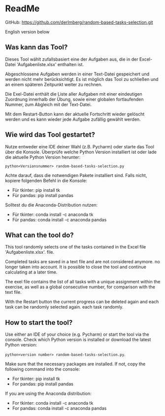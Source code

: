# ReadMe
GitHub: https://github.com/derImberg/random-based-tasks-selection.git

English version below
## Was kann das Tool?
Dieses Tool wählt zufallsbasiert eine der Aufgaben aus, die in der Excel-Datei 'Aufgabenliste.xlsx'
enthalten ist.

Abgeschlossene Aufgaben werden in einer Text-Datei gespeichert und werden 
nicht mehr berücksichtigt. Es ist möglich das Tool zu schließen
und an einem späteren Zeitpunkt weiter zu rechnen. 

Die Exel-Datei enthält die Liste aller Aufgaben mit einer eindeutigen Zuordnung innerhalb der Übung, 
sowie einer globalen fortlaufenden Nummer, zum Abgleich mit der Text-Datei.

Mit dem Restart-Button kann der aktuelle Fortschritt wieder gelöscht werden und es kann wieder
jede Aufgabe zufällig gewählt werden.

## Wie wird das Tool gestartet?

Nutze entweder eine IDE deiner Wahl (z.B. Pycharm) oder starte das Tool über die Konsole.
Überprüfe welche Python Version installiert ist oder lade die aktuelle Python Version herunter:

`python<Versionsnummer> random-based-tasks-selection.py`

Achte darauf, dass die notwendigen Pakete installiert sind. Falls nicht, kopiere folgenden Befehl
in die Konsole:
* Für tkinter: pip install tk
* Für pandas: pip install pandas

Solltest du die Anaconda-Distribution nutzen:
* Für tkinter: conda install -c anaconda tk
* Für pandas: conda install -c anaconda pandas

## What can the tool do?
This tool randomly selects one of the tasks contained in the Excel file 'Aufgabenliste.xlsx'.
file.

Completed tasks are saved in a text file and are not considered anymore. 
no longer taken into account. It is possible to close the tool
and continue calculating at a later time. 

The exel file contains the list of all tasks with a unique assignment within the exercise, 
as well as a global consecutive number, for comparison with the text file.

With the Restart button the current progress can be deleted again and each task can be randomly selected again.
each task randomly.

## How to start the tool?

Use either an IDE of your choice (e.g. Pycharm) or start the tool via the console.
Check which Python version is installed or download the latest Python version:

`python<version number> random-based-tasks-selection.py`.

Make sure that the necessary packages are installed. If not, copy the following command
into the console:
* For tkinter: pip install tk
* For pandas: pip install pandas

If you are using the Anaconda distribution:
* For tkinter: conda install -c anaconda tk
* For pandas: conda install -c anaconda pandas

